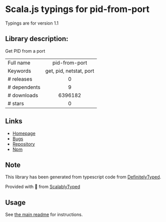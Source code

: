 
# Scala.js typings for pid-from-port

Typings are for version 1.1

## Library description:
Get PID from a port

|                    |                 |
| ------------------ | :-------------: |
| Full name          | pid-from-port |
| Keywords           | get, pid, netstat, port |
| # releases         | 0 |
| # dependents       | 9 |
| # downloads        | 6396182 |
| # stars            | 0 |

## Links
- [Homepage](https://github.com/kevva/pid-from-port#readme)
- [Bugs](https://github.com/kevva/pid-from-port/issues)
- [Repository](https://github.com/kevva/pid-from-port)
- [Npm](https://www.npmjs.com/package/pid-from-port)
    


## Note
This library has been generated from typescript code from [DefinitelyTyped](https://definitelytyped.org).

Provided with :purple_heart: from [ScalablyTyped](https://github.com/oyvindberg/ScalablyTyped)

## Usage
See [the main readme](../../readme.md) for instructions.


